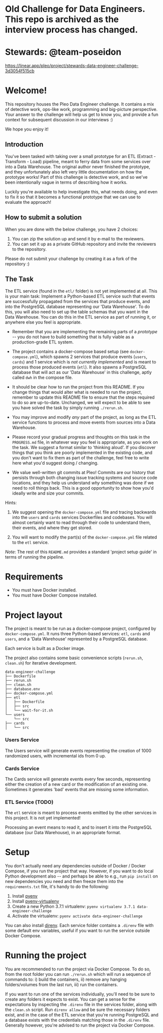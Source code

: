# Old Challenge for Data Engineers. This repo is archived as the interview process has changed.

# Stewards: @team-poseidon
https://linear.app/pleo/project/stewards-data-engineer-challenge-3d3054f515cb

# Welcome!
This repository houses the Pleo Data Engineer challenge. It contains a mix of
detective work, ops-like work, programming and big-picture perspective. Your 
answer to the challenge will help us get to know you, and provide a fun context
for subsequent discussion in our interviews :)

We hope you enjoy it!

## Introduction

You've been tasked with taking over a small prototype for an ETL (Extract - Transform - Load)
pipeline, meant to ferry data from some services over into a Data Warehouse. The
original author never finished the prototype, and they unfortunately also left
very little documentation on how the prototype works! Part of this challenge is
detective work, and so we've been intentionally vague in terms of describing 
how it works.

Luckily you're available to help investigate this, what needs doing, and
even to fix it so that it becomes a functional prototype that we can use to 
evaluate the approach! 

## How to submit a solution

When you are done with the below challenge, you have 2 choices:

1. You can zip the solution up and send it by e-mail to the reviewers.
1. You can set it up as a private GitHub repository and invite the reviewers to the repository.

Please do not submit your challenge by creating it as a fork of the repository :)

## The Task

The ETL service (found in the `etl/` folder) is not yet implemented at all. This is your main task:
Implement a Python-based ETL service such that events are successfully propagated from the services that
produce events, and into the PostgreSQL database representing our 'Data Warehouse'. To do this, 
you will also need to set up the table schemas that you want in the Data Warehouse. You can do this 
in the ETL service as part of running it, or anywhere else you feel is appropriate.

- Remember that you are implementing the remaining parts of a _prototype_ -- you do not have to build
something that is fully viable as a production-grade ETL system.

- The project contains a docker-compose based setup (see `docker-compose.yml`), 
which spawns 2 services that produce events (`users`, `cards`) and 1 service 
which is _not currently implemented_ and is meant to process those produced 
events (`etl`). It also spawns a PostgreSQL database that will act as our 
'Data Warehouse' in this challenge, aptly called `dwh` in the compose file.

- It should be clear how to run the project from this README. If you change things 
that would alter what is needed to run the project, remember to update this README 
file to ensure that the steps required to do so are up-to-date. Unchanged, we will
expect to be able to see you have solved the task by simply running `./rerun.sh`.

- You may improve and modify *any* part of the project, as long as the ETL 
service functions to process and move events from sources into a Data Warehouse.

- Please record your gradual progress and thoughts on this task in the 
`PROGRESS.md` file, in whatever way you feel is appropriate, as you work on 
the task. We suggest a format similar to 'thinking aloud'. If you discover
things that you think are poorly implemented in the existing code, and you
don't want to fix them as part of the challenge, feel free to write here
what you'd suggest doing / changing.

- We value well-written git commits at Pleo! Commits are our history that persists
through both changing issue tracking systems and source code locations, and they
help us understand _why_ something was done if we need to roll things back.
This is a good opportunity to show how you'd ideally write and size your commits.

Hints:
1. We suggest opening the `docker-compose.yml` file and tracing backwards into
the `users` and `cards` services Dockerfiles and codebases. You will almost certainly
want to read through their code to understand them, their events, and where they get
stored.

2. You will want to modify the part(s) of the `docker-compose.yml`
file related to the `etl` service.

*Note*: The rest of this `README.md` provides a standard 'project setup guide'
in terms of running the pipeline.

# Requirements

- You must have Docker installed.
- You must have Docker Compose installed.

# Project layout

The project is meant to be run as a docker-compose project, configured by `docker-compose.yml`. It runs
three Python-based services: `etl`, `cards` and `users`, and a 'Data Warehouse' represented by a PostgreSQL
database.

Each service is built as a Docker image. 

The project also contains some basic convenience scripts (`rerun.sh`, `clean.sh`) for iterative development. 

```
data-engineer-challenge
├── Dockerfile
├── rerun.sh
├── clean.sh
├── database.env
├── docker-compose.yml
├── etl
│   ├── Dockerfile
│   ├── src
│   └── wait-for-it.sh
└── users
    └── src
├── cards
│   └── src
```

### Users Service
The Users service will generate events representing the creation of 1000 randomized users, with incremental ids from 0 up. 

### Cards Service
The Cards service will generate events every few seconds, representing either the creation of a new card or the
modification of an existing one. Sometimes it generates 'bad' events that are missing some information.

### ETL Service (TODO)
The `etl` service is meant to process events emitted by the other services
in this project. It is not yet implemented!

Processing an event means to read it, and to insert it into the PostgreSQL
database (our Data Warehouse), in an appropriate format.

# Setup

You don't actually need any dependencies outside of Docker / Docker Compose, if you run the project that way. However,
if you want to do local Python development also -- and perhaps be able to e.g., run `pip install` on new dependencies
you need and then freeze them into the `requirements.txt` file, it's handy to do the following:

1. Install [pyenv](https://github.com/pyenv/pyenv)
1. Install [pyenv-virtualenv](https://github.com/pyenv/pyenv-virtualenv)
1. Create a new Python 3.7.1 virtualenv: `pyenv virtualenv 3.7.1 data-engineer-challenge`
1. Activate the virtualenv: `pyenv activate data-engineer-challenge`

You can also install [direnv](https://direnv.net/). Each service folder contains a `.direnv` file
with some default env variables, useful if you want to run the service outside Docker Compose.

# Running the project

You are recommended to run the project via Docker Compose. To do so, from the root folder you can run `./rerun.sh` which will run a sequence
of commands to: i) build the containers, ii) remove any hanging folders/volumes from the last run, iii) run the containers.

If you want to run one of the services individually, you'll need to be sure to create any folders it expects to exist. You can get
a sense for the expectations by inspecting the `.direnv` file in the services folder, along with the `clean.sh` script. 
Run `direnv allow` and be sure the necessary folders exist, and in the case of the ETL service that you're running PostgreSQL and a database exists with the credentials matching
those in the `.direnv` file. Generally however, you're advised to run the project via Docker Compose.
